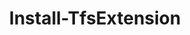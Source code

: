 ﻿---
title: Install-TfsExtension
breadcrumbs: [ "ExtensionManagement" ]
parent: "ExtensionManagement"
description: "Installs an extension in the specified organization/collection. "
remarks: 
parameterSets: 
  "_All_": [ Collection, Extension, Publisher, Server, Version ] 
  "__AllParameterSets":  
    Extension: 
      type: "string"  
      position: "0"  
      required: true  
    Publisher: 
      type: "string"  
      position: "1"  
    Collection: 
      type: "object"  
    Server: 
      type: "object"  
    Version: 
      type: "string" 
parameters: 
  - name: "Extension" 
    description: "Specifies the ID of the extension to install. " 
    required: true 
    globbing: false 
    pipelineInput: "true (ByPropertyName)" 
    position: 0 
    type: "string" 
    aliases: [ ExtensionId ] 
  - name: "ExtensionId" 
    description: "Specifies the ID of the extension to install. This is an alias of the Extension parameter." 
    required: true 
    globbing: false 
    pipelineInput: "true (ByPropertyName)" 
    position: 0 
    type: "string" 
    aliases: [ ExtensionId ] 
  - name: "Publisher" 
    description: "Specifies the ID of the publisher of the extension. " 
    globbing: false 
    pipelineInput: "true (ByPropertyName)" 
    position: 1 
    type: "string" 
    aliases: [ PublisherId ] 
  - name: "PublisherId" 
    description: "Specifies the ID of the publisher of the extension. This is an alias of the Publisher parameter." 
    globbing: false 
    pipelineInput: "true (ByPropertyName)" 
    position: 1 
    type: "string" 
    aliases: [ PublisherId ] 
  - name: "Version" 
    description: "Specifies the version of the extension to install. When omitted, installs the latest version. " 
    globbing: false 
    pipelineInput: "true (ByPropertyName)" 
    type: "string" 
  - name: "Collection" 
    description: "Specifies the URL to the Team Project Collection or Azure DevOps Organization to connect to, a TfsTeamProjectCollection object (Windows PowerShell only), or a VssConnection object. You can also connect to an Azure DevOps Services organizations by simply providing its name instead of the full URL. For more details, see the Get-TfsTeamProjectCollection cmdlet. When omitted, it defaults to the connection set by Connect-TfsTeamProjectCollection (if any). " 
    globbing: false 
    type: "object" 
    aliases: [ Organization ] 
  - name: "Organization" 
    description: "Specifies the URL to the Team Project Collection or Azure DevOps Organization to connect to, a TfsTeamProjectCollection object (Windows PowerShell only), or a VssConnection object. You can also connect to an Azure DevOps Services organizations by simply providing its name instead of the full URL. For more details, see the Get-TfsTeamProjectCollection cmdlet. When omitted, it defaults to the connection set by Connect-TfsTeamProjectCollection (if any). This is an alias of the Collection parameter." 
    globbing: false 
    type: "object" 
    aliases: [ Organization ] 
  - name: "Server" 
    description: "Specifies the URL to the Team Foundation Server to connect to, a TfsConfigurationServer object (Windows PowerShell only), or a VssConnection object. When omitted, it defaults to the connection set by Connect-TfsConfiguration (if any). For more details, see the Get-TfsConfigurationServer cmdlet. " 
    globbing: false 
    type: "object"
inputs: 
  - type: "System.String" 
    description: "Specifies the ID of the extension to install. " 
  - type: "System.String" 
    description: "Specifies the ID of the publisher of the extension. " 
  - type: "System.String" 
    description: "Specifies the version of the extension to install. When omitted, installs the latest version. "
outputs: 
  - type: "Microsoft.VisualStudio.Services.ExtensionManagement.WebApi.InstalledExtension" 
    description: 
notes: 
relatedLinks: 
  - text: "Online Version:" 
    uri: "https://tfscmdlets.dev/docs/cmdlets/ExtensionManagement/Install-TfsExtension"
aliases: 
examples: 
---
